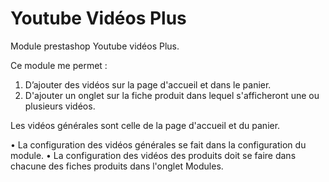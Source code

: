 # Youtube Vidéos Plus
Module prestashop Youtube vidéos Plus.

Ce module me permet :
1. D’ajouter des vidéos sur la page d'accueil et dans le panier.
2. D'ajouter un onglet sur la fiche produit dans lequel s'afficheront une ou plusieurs vidéos.

Les vidéos générales sont celle de la page d'accueil et du panier. 

• La configuration des vidéos générales se fait dans la configuration du module.
• La configuration des vidéos des produits doit se faire dans chacune des fiches produits dans l'onglet Modules.
